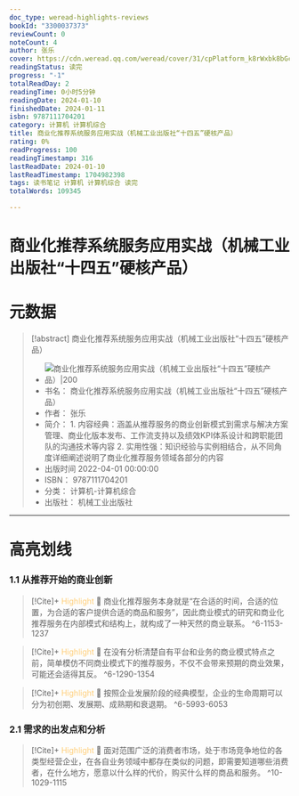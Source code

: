 ```yaml
---
doc_type: weread-highlights-reviews
bookId: "3300037373"
reviewCount: 0
noteCount: 4
author: 张乐
cover: https://cdn.weread.qq.com/weread/cover/31/cpPlatform_k8rWxbk8bGcDKWu8EZ1oVa/t7_cpPlatform_k8rWxbk8bGcDKWu8EZ1oVa.jpg
readingStatus: 读完
progress: "-1"
totalReadDay: 2
readingTime: 0小时5分钟
readingDate: 2024-01-10
finishedDate: 2024-01-11
isbn: 9787111704201
category: 计算机 计算机综合
title: 商业化推荐系统服务应用实战（机械工业出版社“十四五”硬核产品）
rating: 0%
readProgress: 100
readingTimestamp: 316
lastReadDate: 2024-01-10
lastReadTimestamp: 1704982398
tags: 读书笔记 计算机 计算机综合 读完
totalWords: 109345

---
```


# 商业化推荐系统服务应用实战（机械工业出版社“十四五”硬核产品）

# 元数据
> [!abstract] 商业化推荐系统服务应用实战（机械工业出版社“十四五”硬核产品）
> - ![ 商业化推荐系统服务应用实战（机械工业出版社“十四五”硬核产品）|200](https://cdn.weread.qq.com/weread/cover/31/cpPlatform_k8rWxbk8bGcDKWu8EZ1oVa/t7_cpPlatform_k8rWxbk8bGcDKWu8EZ1oVa.jpg)
> - 书名： 商业化推荐系统服务应用实战（机械工业出版社“十四五”硬核产品）
> - 作者： 张乐
> - 简介： 1. 内容经典：涵盖从推荐服务的商业创新模式到需求与解决方案管理、商业化版本发布、工作流支持以及绩效KPI体系设计和跨职能团队的沟通技术等内容 2. 实用性强：知识经验与实例相结合，从不同角度详细阐述说明了商业化推荐服务领域各部分的内容
> - 出版时间 2022-04-01 00:00:00
> - ISBN： 9787111704201
> - 分类： 计算机-计算机综合
> - 出版社： 机械工业出版社



---

# 高亮划线

### 1.1 从推荐开始的商业创新

> [!Cite]+ <span style="color: #ffce78;">Highlight</span>
> 📌 商业化推荐服务本身就是“在合适的时间，合适的位置，为合适的客户提供合适的商品和服务”，因此商业模式的研究和商业化推荐服务在内部模式和结构上，就构成了一种天然的商业联系。
> ^6-1153-1237

> [!Cite]+ <span style="color: #ffce78;">Highlight</span>
> 📌 在没有分析清楚自有平台和业务的商业模式特点之前，简单模仿不同商业模式下的推荐服务，不仅不会带来预期的商业效果，可能还会适得其反。
> ^6-1290-1354

> [!Cite]+ <span style="color: #ffce78;">Highlight</span>
> 📌 按照企业发展阶段的经典模型，企业的生命周期可以分为初创期、发展期、成熟期和衰退期。
> ^6-5993-6053
### 2.1 需求的出发点和分析

> [!Cite]+ <span style="color: #ffce78;">Highlight</span>
> 📌 面对范围广泛的消费者市场，处于市场竞争地位的各类型经营企业，在各自业务领域中都存在类似的问题，即需要知道哪些消费者，在什么地方，愿意以什么样的代价，购买什么样的商品和服务。
> ^10-1029-1115

